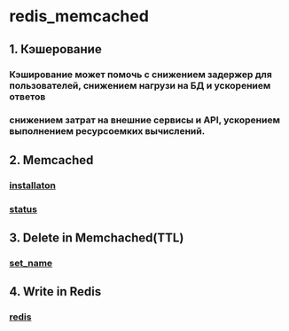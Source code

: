 # redis_memcached
## 1. Кэшерование
### Кэширование может помочь с снижением задержер для пользователей, снижением нагрузи на БД и ускорением ответов
### снижением затрат на внешние сервисы и API, ускорением выполнением ресурсоемких вычислений.
## 2. Memcached
### [installaton](image/2_install_apt_memcached.png)
### [status](image/2.1_status_memcached.png)
## 3. Delete in Memchached(TTL)
### [set_name](image/3_set_name.png)
## 4. Write in Redis
### [redis](image/4_redis.png)
